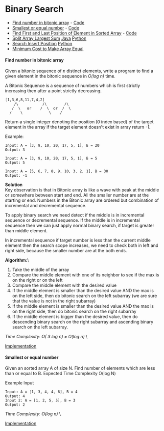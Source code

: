 # Binary Search

- [Find number in bitonic array](#find-number-in-bitonic-array) - [Code](./SearchInBitonicArray.java)
- [Smallest or equal number](#smallest-or-equal-number) - [Code](./SmallerOrEqualElements.java)
- [Find First and Last Position of Element in Sorted Array](#find-first-and-last-position-of-element-in-sorted-array) - [Code](./Find1stAnd2ndPositionInSortedArray.java)
- [Split Array Largest Sum](#split-array-largest-sum) [Java](./SplitArrayLargestSum.java) [Python](../../../../python/split_array_largest_sum.py)
- [Search Insert Position](./SearchInsertPosition.java) [Python](../../../../python/search_insert_position.py)
- [Minimum Cost to Make Array Equal](./MinimumCostToMakeArrayEqual.java)
#### Find number in bitonic array
Given a bitonic sequence of *n* distinct elements, write a program to find a given element in the bitonic sequence in *O(log n)* time.

A Bitonic Sequence is a sequence of numbers which is first strictly increasing then after a point strictly decreasing.
```
[1,3,6,8,11,7,4,2]
    /\           /\        /\
   /  \   or    /  \  or  /  \
  /    \            \    /
```

Return a single integer denoting the position (0 index based) of the target element in the array if the target element doesn't exist in array return *-1*.

Example:
```
Input: A = [3, 9, 10, 20, 17, 5, 1], B = 20
Output: 3

Input: A = [3, 9, 10, 20, 17, 5, 1], B = 5
Output: 5

Input: A = [5, 6, 7, 8, 9, 10, 3, 2, 1], B = 30
Output: -1
```

**Solution**\
Key observation is that in Bitonic array is like a wave with peak at the middle or somewhere between start and end. 
All the smaller number are at the starting or end. Numbers in the Bitonic array are ordered but combination of incremental
and decremental sequence. 

To apply binary search we need detect if the middle is in incremental sequence or decremental sequence. If the middle is in 
incremental sequence then we can just apply normal binary search, if target is greater than middle element. 

In incremental sequence if target number is less than the current middle element then the search scope increases, we need to 
check both in left and right side, because the smaller number are at the both ends. 

**Algorithm:**\
1. Take the middle of the array
2. Compare the middle element with one of its neighbor to see if the max is on the right or on the left
3. Compare the middle element with the desired value
4. If the middle element is smaller than the desired value AND the max is on the left side, then do bitonic search on the left subarray (we are sure that the value is not in the right subarray)
5. If the middle element is smaller than the desired value AND the max is on the right side, then do bitonic search on the right subarray
6. If the middle element is bigger than the desired value, then do descending binary search on the right subarray and ascending binary search on the left subarray. 

*Time Complexity*: *O( 3 log n) = O(log n)* \ 

[Implementation](./SearchInBitonicArray.java)


#### Smallest or equal number
Given an sorted array A of size N. Find number of elements which are less than or equal to B.
Expected Time Complexity O(log N)

Example Input
```
Input: A = [1, 3, 4, 4, 6], B = 4
Output: 4
Input 2: A = [1, 2, 5, 5], B = 3
Output: 2
```

*Time Complexity*: *O(log n)* \ 

[Implementation](./SmallerOrEqualElements.java)

